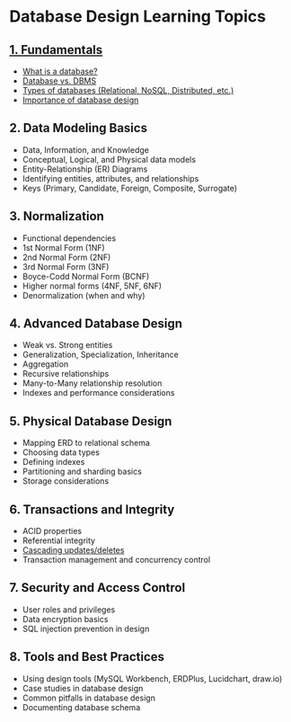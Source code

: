 # Database Design Learning Topics

## [1. Fundamentals](#)
- [What is a database?](#)
- [Database vs. DBMS](#)
- [Types of databases (Relational, NoSQL, Distributed, etc.)](#)
- [Importance of database design](#)

## 2. Data Modeling Basics
- Data, Information, and Knowledge
- Conceptual, Logical, and Physical data models
- Entity-Relationship (ER) Diagrams
- Identifying entities, attributes, and relationships
- Keys (Primary, Candidate, Foreign, Composite, Surrogate)

## 3. Normalization
- Functional dependencies
- 1st Normal Form (1NF)
- 2nd Normal Form (2NF)
- 3rd Normal Form (3NF)
- Boyce-Codd Normal Form (BCNF)
- Higher normal forms (4NF, 5NF, 6NF)
- Denormalization (when and why)

## 4. Advanced Database Design
- Weak vs. Strong entities
- Generalization, Specialization, Inheritance
- Aggregation
- Recursive relationships
- Many-to-Many relationship resolution
- Indexes and performance considerations

## 5. Physical Database Design
- Mapping ERD to relational schema
- Choosing data types
- Defining indexes
- Partitioning and sharding basics
- Storage considerations

## 6. Transactions and Integrity
- ACID properties
- Referential integrity
- [Cascading updates/deletes](#)
- Transaction management and concurrency control

## 7. Security and Access Control
- User roles and privileges
- Data encryption basics
- SQL injection prevention in design

## 8. Tools and Best Practices
- Using design tools (MySQL Workbench, ERDPlus, Lucidchart, draw.io)
- Case studies in database design
- Common pitfalls in database design
- Documenting database schema
